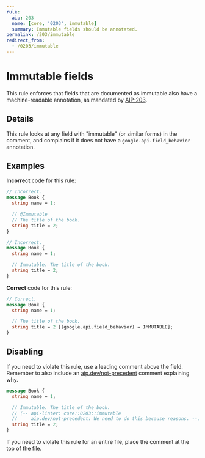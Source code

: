 ```yaml
---
rule:
  aip: 203
  name: [core, '0203', immutable]
  summary: Immutable fields should be annotated.
permalink: /203/immutable
redirect_from:
  - /0203/immutable
---
```


# Immutable fields

This rule enforces that fields that are documented as immutable also have a
machine-readable annotation, as mandated by [AIP-203][].

## Details

This rule looks at any field with "immutable" (or similar forms) in the
comment, and complains if it does not have a `google.api.field_behavior`
annotation.

## Examples

**Incorrect** code for this rule:

```proto
// Incorrect.
message Book {
  string name = 1;

  // @Immutable
  // The title of the book.
  string title = 2;
}
```

```proto
// Incorrect.
message Book {
  string name = 1;

  // Immutable. The title of the book.
  string title = 2;
}
```

**Correct** code for this rule:

```proto
// Correct.
message Book {
  string name = 1;

  // The title of the book.
  string title = 2 [(google.api.field_behavior) = IMMUTABLE];
}
```

## Disabling

If you need to violate this rule, use a leading comment above the field.
Remember to also include an [aip.dev/not-precedent][] comment explaining why.

```proto
message Book {
  string name = 1;

  // Immutable. The title of the book.
  // (-- api-linter: core::0203::immutable
  //     aip.dev/not-precedent: We need to do this because reasons. --)
  string title = 2;
}
```

If you need to violate this rule for an entire file, place the comment at the
top of the file.

[aip-203]: https://aip.dev/203
[aip.dev/not-precedent]: https://aip.dev/not-precedent
